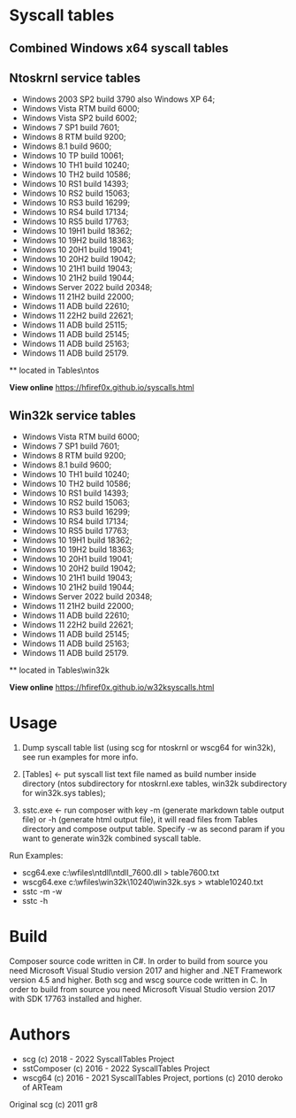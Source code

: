 
# Syscall tables
## Combined Windows x64 syscall tables

## Ntoskrnl service tables

+ Windows 2003 SP2 build 3790 also Windows XP 64;
+ Windows Vista RTM build 6000;
+ Windows Vista SP2 build 6002;
+ Windows 7 SP1 build 7601;
+ Windows 8 RTM build 9200;
+ Windows 8.1 build 9600;
+ Windows 10 TP build 10061;
+ Windows 10 TH1 build 10240;
+ Windows 10 TH2 build 10586;
+ Windows 10 RS1 build 14393;
+ Windows 10 RS2 build 15063;
+ Windows 10 RS3 build 16299;
+ Windows 10 RS4 build 17134;
+ Windows 10 RS5 build 17763;
+ Windows 10 19H1 build 18362;
+ Windows 10 19H2 build 18363;
+ Windows 10 20H1 build 19041;
+ Windows 10 20H2 build 19042;
+ Windows 10 21H1 build 19043;
+ Windows 10 21H2 build 19044;
+ Windows Server 2022 build 20348;
+ Windows 11 21H2 build 22000;
+ Windows 11 ADB build 22610;
+ Windows 11 22H2 build 22621;
+ Windows 11 ADB build 25115;
+ Windows 11 ADB build 25145;
+ Windows 11 ADB build 25163;
+ Windows 11 ADB build 25179.

** located in Tables\ntos

**View online** https://hfiref0x.github.io/syscalls.html

## Win32k service tables

+ Windows Vista RTM build 6000;
+ Windows 7 SP1 build 7601;
+ Windows 8 RTM build 9200;
+ Windows 8.1 build 9600;
+ Windows 10 TH1 build 10240;
+ Windows 10 TH2 build 10586;
+ Windows 10 RS1 build 14393;
+ Windows 10 RS2 build 15063;
+ Windows 10 RS3 build 16299;
+ Windows 10 RS4 build 17134;
+ Windows 10 RS5 build 17763;
+ Windows 10 19H1 build 18362;
+ Windows 10 19H2 build 18363;
+ Windows 10 20H1 build 19041;
+ Windows 10 20H2 build 19042;
+ Windows 10 21H1 build 19043;
+ Windows 10 21H2 build 19044;
+ Windows Server 2022 build 20348;
+ Windows 11 21H2 build 22000;
+ Windows 11 ADB build 22610;
+ Windows 11 22H2 build 22621;
+ Windows 11 ADB build 25145;
+ Windows 11 ADB build 25163;
+ Windows 11 ADB build 25179.

** located in Tables\win32k

**View online** https://hfiref0x.github.io/w32ksyscalls.html

# Usage

1) Dump syscall table list (using scg for ntoskrnl or wscg64 for win32k), see run examples for more info.  
2) [Tables] <- put syscall list text file named as build number inside directory (ntos subdirectory for ntoskrnl.exe tables, win32k subdirectory for win32k.sys tables);

3) sstc.exe <- run composer with key -m (generate markdown table output file) or -h (generate html output file), it will read files from Tables directory and compose output table. Specify -w as second param if you want to generate win32k combined syscall table.

Run Examples:
* scg64.exe c:\wfiles\ntdll\ntdll_7600.dll > table7600.txt 
* wscg64.exe c:\wfiles\win32k\10240\win32k.sys > wtable10240.txt
* sstc -m -w
* sstc -h

# Build

Composer source code written in C#. In order to build from source you need Microsoft Visual Studio version 2017 and higher and .NET Framework version 4.5 and higher. Both scg and wscg source code written in C. In order to build from source you need Microsoft Visual Studio version 2017 with SDK 17763 installed and higher.

# Authors

+ scg (c) 2018 - 2022 SyscallTables Project
+ sstComposer (c) 2016 - 2022 SyscallTables Project
+ wscg64 (c) 2016 - 2021 SyscallTables Project, portions (c) 2010 deroko of ARTeam

Original scg (c) 2011 gr8
